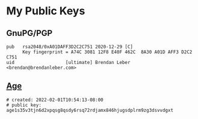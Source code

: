 # My Public Keys

## GnuPG/PGP

```
pub   rsa2048/0xA01DAFF3D2C2C751 2020-12-29 [C]
      Key fingerprint = A74C 3081 12F8 E40F 462C  8A30 A01D AFF3 D2C2 C751
uid                   [ultimate] Brendan Leber <brendan@brendanleber.com>
```

## [Age](https://github.com/FiloSottile/age)

```
# created: 2022-02-01T10:54:13-08:00
# public key: age1s35v3tjn6d2xpqsg8qsdy6rsq72rdjamx846hjugsdplrm9zg3dsvvdgxt
```
